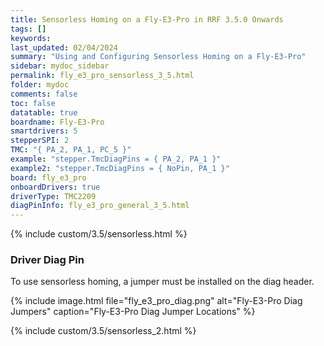 ```yaml
---
title: Sensorless Homing on a Fly-E3-Pro in RRF 3.5.0 Onwards
tags: []
keywords: 
last_updated: 02/04/2024
summary: "Using and Configuring Sensorless Homing on a Fly-E3-Pro"
sidebar: mydoc_sidebar
permalink: fly_e3_pro_sensorless_3_5.html
folder: mydoc
comments: false
toc: false
datatable: true
boardname: Fly-E3-Pro
smartdrivers: 5
stepperSPI: 2
TMC: "{ PA_2, PA_1, PC_5 }"
example: "stepper.TmcDiagPins = { PA_2, PA_1 }"
example2: "stepper.TmcDiagPins = { NoPin, PA_1 }"
board: fly_e3_pro
onboardDrivers: true
driverType: TMC2209
diagPinInfo: fly_e3_pro_general_3_5.html
---
```


{% include custom/3.5/sensorless.html %}

### Driver Diag Pin

To use sensorless homing, a jumper must be installed on the diag header.

{% include image.html file="fly_e3_pro_diag.png" alt="Fly-E3-Pro Diag Jumpers" caption="Fly-E3-Pro Diag Jumper Locations" %}

{% include custom/3.5/sensorless_2.html %}
